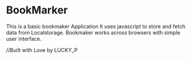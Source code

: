 # BookMarker
This is a basic bookmaker Application
It uses javascript to store and fetch data from Localstorage.
Bookmaker works across browsers with simple user interface.

//Built with Love by LUCKY_P
